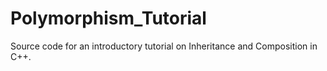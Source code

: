 Polymorphism_Tutorial
=====================
Source code for an introductory tutorial on Inheritance and Composition in C++.
